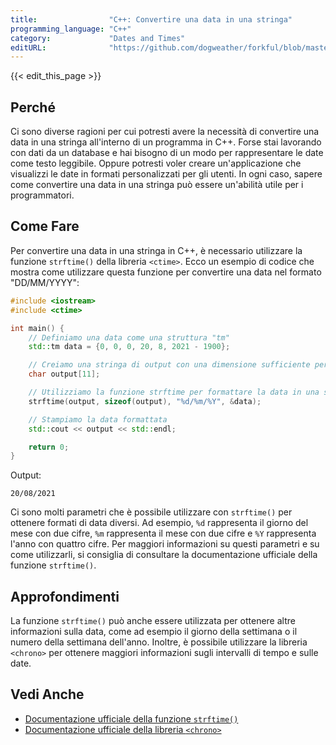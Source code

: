 ```yaml
---
title:                "C++: Convertire una data in una stringa"
programming_language: "C++"
category:             "Dates and Times"
editURL:              "https://github.com/dogweather/forkful/blob/master/content/it/cpp/converting-a-date-into-a-string.md"
---
```


{{< edit_this_page >}}

## Perché

Ci sono diverse ragioni per cui potresti avere la necessità di convertire una data in una stringa all'interno di un programma in C++. Forse stai lavorando con dati da un database e hai bisogno di un modo per rappresentare le date come testo leggibile. Oppure potresti voler creare un'applicazione che visualizzi le date in formati personalizzati per gli utenti. In ogni caso, sapere come convertire una data in una stringa può essere un'abilità utile per i programmatori.

## Come Fare

Per convertire una data in una stringa in C++, è necessario utilizzare la funzione `strftime()` della libreria `<ctime>`. Ecco un esempio di codice che mostra come utilizzare questa funzione per convertire una data nel formato "DD/MM/YYYY":

```C++
#include <iostream>
#include <ctime>

int main() {
    // Definiamo una data come una struttura "tm"
    std::tm data = {0, 0, 0, 20, 8, 2021 - 1900};

    // Creiamo una stringa di output con una dimensione sufficiente per contenere la data formattata
    char output[11];

    // Utilizziamo la funzione strftime per formattare la data in una stringa
    strftime(output, sizeof(output), "%d/%m/%Y", &data);

    // Stampiamo la data formattata
    std::cout << output << std::endl;

    return 0;
}
```

Output:
```
20/08/2021
```

Ci sono molti parametri che è possibile utilizzare con `strftime()` per ottenere formati di data diversi. Ad esempio, `%d` rappresenta il giorno del mese con due cifre, `%m` rappresenta il mese con due cifre e `%Y` rappresenta l'anno con quattro cifre. Per maggiori informazioni su questi parametri e su come utilizzarli, si consiglia di consultare la documentazione ufficiale della funzione `strftime()`.

## Approfondimenti

La funzione `strftime()` può anche essere utilizzata per ottenere altre informazioni sulla data, come ad esempio il giorno della settimana o il numero della settimana dell'anno. Inoltre, è possibile utilizzare la libreria `<chrono>` per ottenere maggiori informazioni sugli intervalli di tempo e sulle date.

## Vedi Anche

- [Documentazione ufficiale della funzione `strftime()`](https://en.cppreference.com/w/cpp/chrono/c/strftime)
- [Documentazione ufficiale della libreria `<chrono>`](https://en.cppreference.com/w/cpp/chrono)